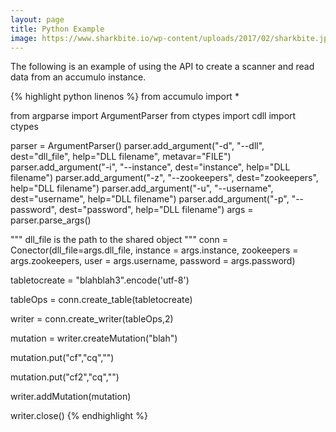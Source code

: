 ```yaml
---
layout: page
title: Python Example
image: https://www.sharkbite.io/wp-content/uploads/2017/02/sharkbite.jpg
---
```

<p>The following is an example of using the API to create a scanner and read data from an accumulo instance.</p>

{% highlight python linenos %}
from accumulo import *
 
from argparse import ArgumentParser
from ctypes import cdll
import ctypes
 
 
 
parser = ArgumentParser()
parser.add_argument("-d", "--dll", dest="dll_file",
                    help="DLL filename", metavar="FILE")
parser.add_argument("-i", "--instance", dest="instance",
                    help="DLL filename")
parser.add_argument("-z", "--zookeepers", dest="zookeepers",
                    help="DLL filename")
parser.add_argument("-u", "--username", dest="username",
                    help="DLL filename")
parser.add_argument("-p", "--password", dest="password",
                    help="DLL filename")
args = parser.parse_args()
 
""" dll_file is the path to the shared object """
conn = Conector(dll_file=args.dll_file, instance = args.instance, zookeepers = args.zookeepers, user = args.username, password = args.password)
 
tabletocreate = "blahblah3".encode('utf-8')
 
tableOps = conn.create_table(tabletocreate)
 
writer = conn.create_writer(tableOps,2)
 
mutation = writer.createMutation("blah")
 
mutation.put("cf","cq","")
 
mutation.put("cf2","cq","")
 
writer.addMutation(mutation)
 
writer.close()
{% endhighlight %}

